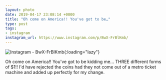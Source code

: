 ```yaml
---
layout: photo
date: 2019-04-17 23:08:14 +0000
title: "Oh come on America!! You've got to be…"
type: post
tags:
- instagram
instagram_url: https://www.instagram.com/p/BwX-FrBlKmb/
---
```


![Instagram - BwX-FrBlKmb](https://colinseymour.co.uk/img/BwX-FrBlKmb.jpg){:loading="lazy"}

Oh come on America!! You've got to be kidding me... THREE different forms of $1!! I'd have rejected the coins had they not come out of a metro ticket machine and added up perfectly for my change.
